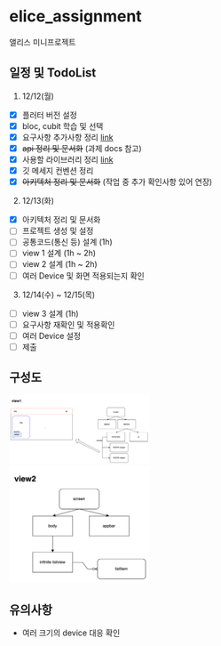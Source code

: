 # elice_assignment
앨리스 미니프로젝트

## 일정 및 TodoList
1. 12/12(월)
- [x] 플러터 버전 설정
- [x] bloc, cubit 학습 및 선택
- [x] 요구사항 추가사항 정리 [link](https://github.com/KOREAparksh/elice_assignment/blob/main/documents/requirements.md)
- [x] ~~api 정리 및 문서화~~ (과제 docs 참고)
- [x] 사용할 라이브러리 정리 [link](https://github.com/KOREAparksh/elice_assignment/blob/main/documents/libraries.md)
- [x] 깃 메세지 컨벤션 정리
- [x] ~~아키텍처 정리 및 문서화~~ (작업 중 추가 확인사항 있어 연장)

2. 12/13(화)
- [x] 아키텍처 정리 및 문서화
- [ ] 프로젝트 생성 및 설정
- [ ] 공통코드(통신 등) 설계 (1h)
- [ ] view 1 설계 (1h ~ 2h)
- [ ] view 2 설계 (1h ~ 2h)
- [ ] 여러 Device 및 화면 적용되는지 확인

3. 12/14(수) ~ 12/15(목)
- [ ] view 3 설계 (1h)
- [ ] 요구사항 재확인 및 적용확인
- [ ] 여러 Device 설정
- [ ] 제출

## 구성도
<div>
<img src="https://raw.githubusercontent.com/KOREAparksh/elice_assignment/main/assets/view1_diagram.png" width="50%"></div>

<div>
<img src="https://raw.githubusercontent.com/KOREAparksh/elice_assignment/main/assets/view2_diagram.png" width="50%"></div>



## 유의사항
- 여러 크기의 device 대응 확인
